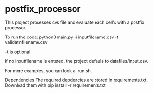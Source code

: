 # postfix_processor

This project processes cvs file and evaluate each cell's with a postfix processor.

To run the code:
python3 main.py -i inputfilename.csv -t validatinfilename.csv

-t is optional

if no inputfilename is entered, the project defauls to datafiles/input.csv.

For more examples, you can look at run.sh.

Dependencies
The required depdencies are stored in requirements.txt. Download them with
  pip install -r requirements.txt 

